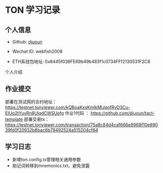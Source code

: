 
# TON 学习记录

## 个人信息

* Github: [djuoun](https://github.com/djuoun)

* Wechat ID: webfish2008

* ETH系钱包地址: 0x8445f036FE69b49b483f1c0734FFf2130531F2C8

个人介绍


## 作业提交

部署在测试网的合约地址：https://testnet.tonviewer.com/kQBoaKxsKmIkMlJqofRyD3Cu-EIUq2tYuvRn8UlqdCWSUefg
作业1代码 ： https://github.com/djuoun/tact-template
部署交易tx：https://testnet.tonviewer.com/transaction/75a8c84d4caf666e8968f10e89039fd0f20932b8bac6b79492524a515204cf64


## 学习日志

* 新增ton.config.ts管理相关通用参数
* 助记词转移到mnemonics.txt，避免泄露
